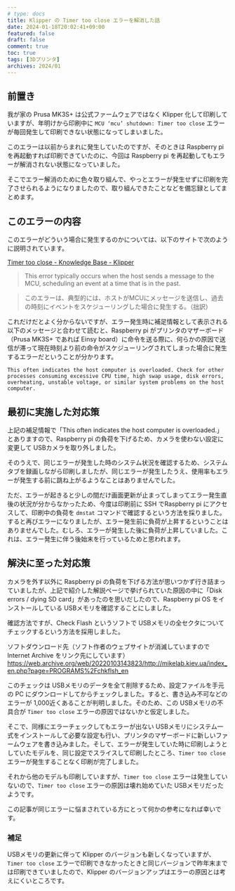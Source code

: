 ```yaml
---
# type: docs 
title: Klipper の Timer too close エラーを解消した話
date: 2024-01-18T20:02:41+09:00
featured: false
draft: false
comment: true
toc: true
tags: [3Dプリンタ]
archives: 2024/01
---
```


## 前置き

我が家の Prusa MK3S+ は公式ファームウェアではなく Klipper 化して印刷していますが、年明けから印刷中に `MCU ‘mcu’ shutdown: Timer too close` エラーが毎回発生して印刷できない状態になってしまいました。

このエラーは以前からまれに発生していたのですが、そのときは Raspberry pi を再起動すれば印刷できていたのに、今回は Raspberry pi を再起動してもエラーが解消されない状態になっていました。

そこでエラー解消のために色々取り組んで、やっとエラーが発生せずに印刷を完了させられるようになりましたので、取り組んできたことなどを備忘録としてまとめます。

## このエラーの内容

このエラーがどういう場合に発生するのかについては、以下のサイトで次のように説明されています。

[Timer too close - Knowledge Base - Klipper](https://klipper.discourse.group/t/timer-too-close/6634)

> This error typically occurs when the host sends a message to the MCU, scheduling an event at a time that is in the past.

> このエラーは、典型的には、ホストがMCUにメッセージを送信し、過去の時刻にイベントをスケジューリングした場合に発生する。（拙訳）

これだけだとよく分からないですが、エラー発生時に補足情報として表示される以下のメッセージと合わせて読むと、Raspberry pi がプリンタのマザーボード（Prusa MK3S+ であれば Einsy board）に命令を送る際に、何らかの原因で送信が滞って現在時刻より前の命令がスケジューリングされてしまった場合に発生するエラーだということが分かります。

```
This often indicates the host computer is overloaded. Check for other processes consuming excessive CPU time, high swap usage, disk errors, overheating, unstable voltage, or similar system problems on the host computer.
```

## 最初に実施した対応策

上記の補足情報で「This often indicates the host computer is overloaded.」とありますので、Raspberry pi の負荷を下げるため、カメラを使わない設定に変更して USBカメラを取り外しました。

そのうえで、同じエラーが発生した時のシステム状況を確認するため、システムタブを録画しながら印刷しましたが、同じエラーが発生したうえ、使用率もエラーが発生する前に跳ね上がるようなことはありませんでした。

ただ、エラーが起きると少しの間だけ画面更新が止まってしまってエラー発生直後の状況が分からなかったため、今度は印刷前に SSH でRaspberry pi にアクセスして、印刷中の負荷を `dmstat` コマンドで確認するという方法を採りました。すると再びエラーになりましたが、エラー発生前に負荷が上昇するということはありませんでした。むしろ、エラーが発生した後に負荷が上昇していました。これは、エラー発生に伴う後始末を行っているためと思われます。

## 解決に至った対応策

カメラを外す以外に Raspberry pi の負荷を下げる方法が思いつかず行き詰まっていましたが、上記で紹介した解説ページで挙げられていた原因の中に「Disk errors / dying SD card」があったのを思いだしたので、Raspberry pi OS をインストールしている USBメモリを確認することにしました。

確認方法ですが、Check Flash というソフトで USBメモリの全セクタについてチェックするという方法を採用しました。

ソフトダウンロード先（ソフト作者のウェブサイトが消滅していますので Internet Archive をリンク先にしています）
https://web.archive.org/web/20220103143823/http://mikelab.kiev.ua/index_en.php?page=PROGRAMS%2Fchkflsh_en

このチェックは USBメモリのデータを全て削除するため、設定ファイルを手元の PC にダウンロードしてからチェックしました。すると、書き込み不可などのエラーが 1,000近くあることが判明しました。そのため、この USBメモリの不具合が `Timer too close` エラーの原因ではないかと仮定しました。

そこで、同様にエラーチェックしてもエラーが出ない USBメモリにシステム一式をインストールして必要な設定も行い、プリンタのマザーボードに新しいファームウェアを書き込みました。そして、エラーが発生していた時に印刷しようとしていたモデルを、同じ設定でスライスして印刷したところ、`Timer too close` エラーが発生することなく印刷が完了しました。

それから他のモデルも印刷していますが、`Timer too close` エラーは発生していないので、`Timer too close` エラーの原因は壊れ始めていた USBメモリだったようです。

この記事が同じエラーに悩まされている方にとって何かの参考になれば幸いです。

### 補足

USBメモリの更新に伴って Klipper のバージョンも新しくなっていますが、`Timer too close` エラーで印刷できなかったときと同じバージョンで昨年末までは印刷できていましたので、Klipper のバージョンアップはエラーの原因とは考えにくいところです。
